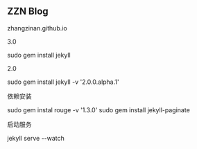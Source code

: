<h2>ZZN Blog</h2>
<p>zhangzinan.github.io</p>

<p>3.0</p>
    sudo gem install jekyll

<p>2.0</p>
    sudo gem install jekyll -v '2.0.0.alpha.1'

<p>依赖安装</p>
    sudo gem instal rouge -v '1.3.0'
    sudo gem install jekyll-paginate

<p>启动服务</p>
    jekyll serve --watch
